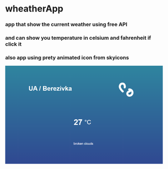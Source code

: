 # wheatherApp
### app that show the current weather using free API
### and can show you temperature in celsium and fahrenheit if click it
### also app using prety animated icon from skyicons

![mainScreen](/readMeAssets/mainScren.png)
